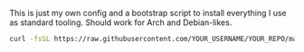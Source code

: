 This is just my own config and a bootstrap script to install everything I use as standard tooling. Should work for Arch and Debian-likes. 

```bash
curl -fsSL https://raw.githubusercontent.com/YOUR_USERNAME/YOUR_REPO/main/bootstrap.sh | bash
```
